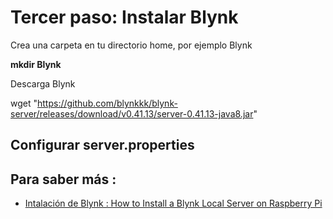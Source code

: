 # Tercer paso: Instalar Blynk

Crea una carpeta en tu directorio home, por ejemplo Blynk

**mkdir Blynk**

Descarga Blynk

wget "https://github.com/blynkkk/blynk-server/releases/download/v0.41.13/server-0.41.13-java8.jar"

## Configurar server.properties









## Para saber más :

* [Intalación de Blynk : How to Install a Blynk Local Server on Raspberry Pi](https://circuitdigest.com/microcontroller-projects/how-to-install-a-blynk-local-server-on-raspberry-pi)
